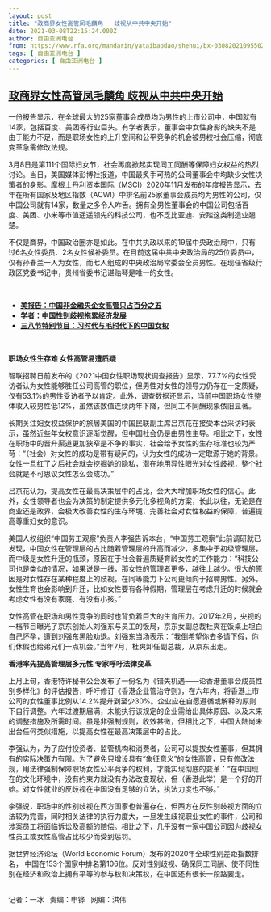 ```yaml
---
layout: post
title: "政商界女性高管凤毛麟角   歧视从中共中央开始"
date: 2021-03-08T22:15:24.000Z
author: 自由亚洲电台
from: https://www.rfa.org/mandarin/yataibaodao/shehui/bx-03082021095502.html
tags: [ 自由亚洲电台 ]
categories: [ 自由亚洲电台 ]
---
```

<!--1615241724000-->
[政商界女性高管凤毛麟角   歧视从中共中央开始](https://www.rfa.org/mandarin/yataibaodao/shehui/bx-03082021095502.html)
------

<div>
<p></p><p>一份报告显示，在全球最大的25家董事会成员均为男性的上市公司中，中国就有14家，包括百度、美团等行业巨头。有学者表示，董事会中女性身影的缺失不是由于能力不足，而是职场女性的上升空间和公平竞争的机会被男权社会压缩，彻底变革急需修改法规。</p><p>3月8日是第111个国际妇女节，社会再度掀起实现同工同酬等保障妇女权益的热烈讨论。当日，美国媒体彭博社报道，中国最炙手可热的公司董事会中均缺少女性决策者的身影。摩根士丹利资本国际（MSCI）2020年11月发布的年度报告显示，去年在所有国家及地区指数（ACWI）中排名前25家董事会成员均为男性的公司，仅中国公司就有14家，数量之多令人咋舌。拥有全男性董事会的中国公司包括百度、美团、小米等市值遥遥领先的科技公司，也不乏比亚迪、安踏这类制造业翘楚。</p><p>不仅是商界，中国政治圈亦是如此。在中共执政以来的19届中央政治局中，只有过6名女性委员、2名女性候补委员。在目前这届中共中央政治局的25位委员中，仅有孙春兰一人为女性，而七人组成的中央政治局常委会全员男性。在现任省级行政区党委书记中，贵州省委书记谌贻琴是唯一的女性。</p><p><br/></p><ul><li><a href="https://www.rfa.org/mandarin/yataibaodao/shehui/xx-11062020113248.html"><strong>美报告：中国非金融央企女高管只占百分之五</strong></a></li><li><strong><a href="https://www.rfa.org/mandarin/yataibaodao/shehui/ex-06172020113705.html">学者：中国性别歧视拖累经济发展</a></strong></li><li><strong><a href="https://www.rfa.org/mandarin/zhuanlan/fuyouluntan/women-03082019140231.html">三八节特别节目：习时代与毛时代下的中国女权</a></strong></li></ul><p><br/></p><p><strong>职场女性生存难 女性高管易遭质疑</strong></p><p>智联招聘日前发布的《2021中国女性职场现状调查报告》显示，77.7%的女性受访者认为女性能够胜任公司高管的职位，但男性对女性的领导力仍存在一定质疑，仅有53.1%的男性受访者予以肯定。此外，调查数据还显示，当前中国职场女性整体收入较男性低12%，虽然该数值连续两年下降，但同工不同酬现象依旧显著。</p><p>长期关注妇女权益保护的旅居美国的中国民联副主席吕京花在接受本台采访时表示，虽然近些年女权意识逐渐觉醒，但中国社会仍是由男性主导。相比之下，女性在职场中的晋升渠道更加狭窄是不争的事实，社会给予女性的生存标准也较为严苛：“（社会）对女性的成功是带有疑问的，认为女性的成功一定取源于她的背景。女性一旦红了之后社会就会挖掘她的隐私，潜在地用异性眼光对女性歧视，整个社会就是不可思议女性怎么会成功。”</p><p>吕京花认为，提高女性在最高决策层中的占比，会大大增加职场女性的信心。此外，女性领导者也会为决策的制定提供多元化多视角的方案，长此以往，无论是在商业还是政界，会极大改善女性的生存环境，完善社会对女性权益的保障，普遍提高尊重妇女的意识。</p><p>美国人权组织“中国劳工观察”负责人李强告诉本台，“中国劳工观察”此前调研就已发现，中国女性在管理层的占比随着管理层的升高而减少，多集中于初级管理层，而中级是女性升迁的瓶颈，原因在于社会普遍质疑育龄女性的工作能力：“科技公司也是类似的情况，如果说是一线，那女性的管理者更多，越往上越少。很大的原因是对女性存在某种程度上的歧视，在同等能力下公司更倾向于招聘男性。另外，女性生育也会影响到升迁，比如女性要有各种假期，管理层在考虑升迁的时候就会考虑女性有没有家庭、有没有小孩。”</p><p>女性高管在职场和男性竞争的同时也背负着巨大的生育压力。2017年2月，央视的一档节目曝光了京东创始人刘强东与员工的饭局，京东女副总裁杜爽在饭桌上坦白自己怀孕，遭到刘强东黑脸劝退。刘强东当场表示：“我倒希望你去多请下假，你们休假也给弟兄们一点机会。”当年7月，杜爽卸任副总裁，从京东出走。</p><p><strong>香港率先提高管理层多元性 专家呼吁法律变革</strong></p><p>上月上旬，香港特许秘书公会发布了一份名为《错失机遇——论香港董事会成员性别多样化》的评估报告，呼吁修订《香港企业管治守则》，在六年内，将香港上市公司的女性董事比例从14.2%提升到至少30%。企业应在自愿遵循或解释的原则下自行调整。六年过渡期届满，未能执行该规定的企业需给出具体原因、以及未来的调整措施及所需时间。虽是非强制规则，收效甚微，但相比之下，中国大陆尚未出台任何类似措施，以提高女性在最高决策层中的占比。</p><p>李强认为，为了应付投资者、监管机构和消费者，公司可以提拔女性董事，但其拥有的实际决策力有限。为了避免只增设具有“象征意义”的女性高管，只有修改法规，用法律强制保障职场女性公平竞争的权利，才能实现彻底的变革：“在中国现在的文化环境中，没有约束力就没有办法改变现状，但（香港此举）是一个好的开始。对女性就业的反歧视在中国没有足够的立法，执法力度也不够。”</p><p>李强说，职场中的性别歧视在西方国家也普遍存在，但西方在反性别歧视方面的立法较为完善，同时相关法律的执行力度大，一旦发生歧视职业女性的事件，公司和涉案员工将面临诉讼及高额的赔偿。相比之下，几乎没有一家中国公司因为歧视女性员工或女性高管占比较少而受到惩罚。</p><p>据世界经济论坛（World Economic Forum）发布的2020年全球性别差距指数排名， 中国在153个国家中排名第106位。反对性别歧视、确保同工同酬、使不同性别在经济和政治上拥有平等的参与权和决策权，在中国还有很长一段路要走。</p><p><br/>记者：一冰   责编：申铧   网编：洪伟</p>
</div>
